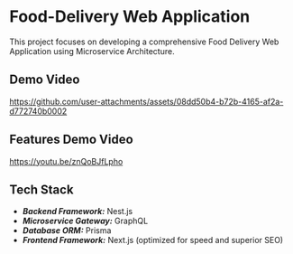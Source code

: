 # Food-Delivery Web Application

This project focuses on developing a comprehensive Food Delivery Web Application using Microservice Architecture. 

## Demo Video
https://github.com/user-attachments/assets/08dd50b4-b72b-4165-af2a-d772740b0002

## Features Demo Video
https://youtu.be/znQoBJfLpho

## Tech Stack
- ***Backend Framework:***
Nest.js
- ***Microservice Gateway:***
GraphQL
- ***Database ORM:***
Prisma
- ***Frontend Framework:***
Next.js (optimized for speed and superior SEO)


